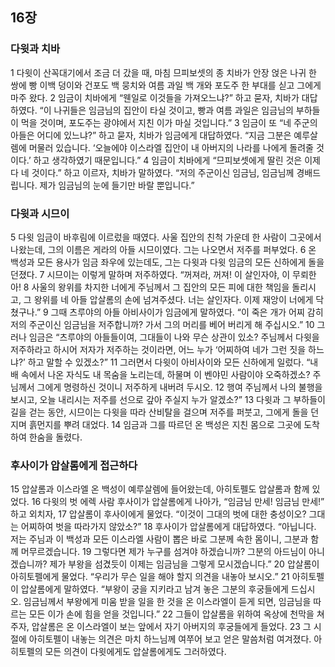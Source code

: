 ## 16장
### 다윗과 치바
1 다윗이 산꼭대기에서 조금 더 갔을 때, 마침 므피보셋의 종 치바가 안장 얹은 나귀 한 쌍에 빵 이백 덩이와 건포도 백 뭉치와 여름 과일 백 개와 포도주 한 부대를 싣고 그에게 마주 왔다.
2 임금이 치바에게 “웬일로 이것들을 가져오느냐?” 하고 묻자, 치바가 대답하였다. “이 나귀들은 임금님의 집안이 타실 것이고, 빵과 여름 과일은 임금님의 부하들이 먹을 것이며, 포도주는 광야에서 지친 이가 마실 것입니다.”
3 임금이 또 “네 주군의 아들은 어디에 있느냐?” 하고 묻자, 치바가 임금에게 대답하였다. “지금 그분은 예루살렘에 머물러 있습니다. ‘오늘에야 이스라엘 집안이 내 아버지의 나라를 나에게 돌려줄 것이다.’ 하고 생각하였기 때문입니다.”
4 임금이 치바에게 “므피보셋에게 딸린 것은 이제 다 네 것이다.” 하고 이르자, 치바가 말하였다. “저의 주군이신 임금님, 임금님께 경배드립니다. 제가 임금님의 눈에 들기만 바랄 뿐입니다.”
### 다윗과 시므이
5 다윗 임금이 바후림에 이르렀을 때였다. 사울 집안의 친척 가운데 한 사람이 그곳에서 나왔는데, 그의 이름은 게라의 아들 시므이였다. 그는 나오면서 저주를 퍼부었다.
6 온 백성과 모든 용사가 임금 좌우에 있는데도, 그는 다윗과 다윗 임금의 모든 신하에게 돌을 던졌다.
7 시므이는 이렇게 말하며 저주하였다. “꺼져라, 꺼져! 이 살인자야, 이 무뢰한아!
8 사울의 왕위를 차지한 너에게 주님께서 그 집안의 모든 피에 대한 책임을 돌리시고, 그 왕위를 네 아들 압살롬의 손에 넘겨주셨다. 너는 살인자다. 이제 재앙이 너에게 닥쳤구나.”
9 그때 츠루야의 아들 아비사이가 임금에게 말하였다. “이 죽은 개가 어찌 감히 저의 주군이신 임금님을 저주합니까? 가서 그의 머리를 베어 버리게 해 주십시오.”
10 그러나 임금은 “츠루야의 아들들이여, 그대들이 나와 무슨 상관이 있소? 주님께서 다윗을 저주하라고 하시어 저자가 저주하는 것이라면, 어느 누가 ‘어찌하여 네가 그런 짓을 하느냐?’ 하고 말할 수 있겠소?”
11 그러면서 다윗이 아비사이와 모든 신하에게 일렀다. “내 배 속에서 나온 자식도 내 목숨을 노리는데, 하물며 이 벤야민 사람이야 오죽하겠소? 주님께서 그에게 명령하신 것이니 저주하게 내버려 두시오.
12 행여 주님께서 나의 불행을 보시고, 오늘 내리시는 저주를 선으로 갚아 주실지 누가 알겠소?”
13 다윗과 그 부하들이 길을 걷는 동안, 시므이는 다윗을 따라 산비탈을 걸으며 저주를 퍼붓고, 그에게 돌을 던지며 흙먼지를 뿌려 대었다.
14 임금과 그를 따르던 온 백성은 지친 몸으로 그곳에 도착하여 한숨을 돌렸다.
### 후사이가 압살롬에게 접근하다
15 압살롬과 이스라엘 온 백성이 예루살렘에 들어왔는데, 아히토펠도 압살롬과 함께 있었다.
16 다윗의 벗 에렉 사람 후사이가 압살롬에게 나아가, “임금님 만세! 임금님 만세!” 하고 외치자,
17 압살롬이 후사이에게 물었다. “이것이 그대의 벗에 대한 충성이오? 그대는 어찌하여 벗을 따라가지 않았소?”
18 후사이가 압살롬에게 대답하였다. “아닙니다. 저는 주님과 이 백성과 모든 이스라엘 사람이 뽑은 바로 그분께 속한 몸이니, 그분과 함께 머무르겠습니다.
19 그렇다면 제가 누구를 섬겨야 하겠습니까? 그분의 아드님이 아니겠습니까? 제가 부왕을 섬겼듯이 이제는 임금님을 그렇게 모시겠습니다.”
20 압살롬이 아히토펠에게 물었다. “우리가 무슨 일을 해야 할지 의견을 내놓아 보시오.”
21 아히토펠이 압살롬에게 말하였다. “부왕이 궁을 지키라고 남겨 놓은 그분의 후궁들에게 드십시오. 임금님께서 부왕에게 미움 받을 일을 한 것을 온 이스라엘이 듣게 되면, 임금님을 따르는 모든 이가 손에 힘을 얻을 것입니다.”
22 그들이 압살롬을 위하여 옥상에 천막을 쳐 주자, 압살롬은 온 이스라엘이 보는 앞에서 자기 아버지의 후궁들에게 들었다.
23 그 시절에 아히토펠이 내놓는 의견은 마치 하느님께 여쭈어 보고 얻은 말씀처럼 여겨졌다. 아히토펠의 모든 의견이 다윗에게도 압살롬에게도 그러하였다.
